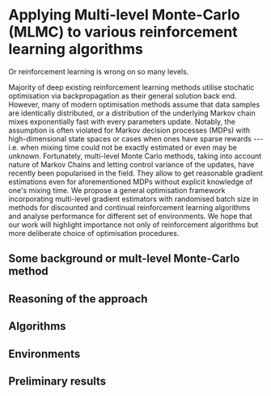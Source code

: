 # Applying Multi-level Monte-Carlo (MLMC) to various reinforcement learning algorithms

Or reinforcement learning is wrong on so many levels. 

Majority of deep existing reinforcement learning methods utilise stochatic optimisation via backpropagation as their general solution back end. However, many of modern optimisation methods assume that data samples are identically distributed, or a distribution of the underlying Markov chain mixes exponentially fast with every parameters update. Notably, the assumption is often violated for Markov decision processes (MDPs) with high-dimensional state spaces or cases when ones have sparse rewards --- i.e. when mixing time could not be exactly estimated or even may be unknown. Fortunately, multi-level Monte Carlo methods, taking into account nature of Markov Chains and letting control variance of the updates, have recently been popularised in the field. They allow to get reasonable gradient estimations even for aforementioned MDPs without explicit knowledge of one's mixing time. We propose a general optimisation framework incorporating multi-level gradient estimators with randomised batch size in methods for discounted and continual reinforcement learning algorithms and analyse performance for different set of environments. We hope that our work will highlight importance not only of reinforcement algorithms but more deliberate choice of optimisation procedures.

## Some background or mult-level Monte-Carlo method

## Reasoning of the approach

## Algorithms 

## Environments

## Preliminary results
